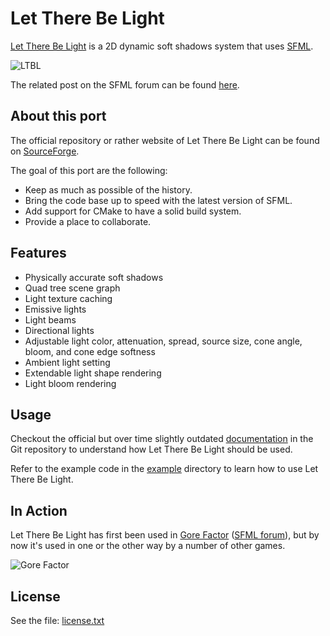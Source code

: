 # Let There Be Light

[Let There Be Light](http://sourceforge.net/projects/letthebelight/) is a 2D dynamic soft shadows system that uses [SFML](http://www.sfml-dev.org/).

![LTBL](https://i.imgur.com/Xpx0PM1.jpg)

The related post on the SFML forum can be found [here](http://en.sfml-dev.org/forums/index.php?topic=6635.0).

## About this port

The official repository or rather website of Let There Be Light can be found on [SourceForge](http://sourceforge.net/projects/letthebelight/).

The goal of this port are the following:

* Keep as much as possible of the history.
* Bring the code base up to speed with the latest version of SFML.
* Add support for CMake to have a solid build system.
* Provide a place to collaborate.

## Features

* Physically accurate soft shadows
* Quad tree scene graph
* Light texture caching
* Emissive lights
* Light beams
* Directional lights
* Adjustable light color, attenuation, spread, source size, cone angle, bloom, and cone edge softness
* Ambient light setting
* Extendable light shape rendering
* Light bloom rendering

## Usage

Checkout the official but over time slightly outdated [documentation](doc/manual.pdf) in the Git repository to understand how Let There Be Light should be used.

Refer to the example code in the [example](example/) directory to learn how to use Let There Be Light.

## In Action

Let There Be Light has first been used in [Gore Factor](http://gorefactor.sourceforge.net/) ([SFML forum](http://en.sfml-dev.org/forums/index.php?topic=4604.0)), but by now it's used in one or the other way by a number of other games.

![Gore Factor](https://i.imgur.com/tAvrbyb.png)

## License

See the file: [license.txt](license.txt)
